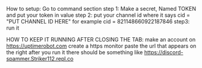 How to setup:
Go to command section
step 1: Make a secret, Named TOKEN and put your token in value
step 2: put your channel id where it says cid = "PUT CHANNEL ID HERE" for example cid = 821148660922187846
step3: run it


HOW TO KEEP IT RUNNING AFTER CLOSING THE TAB:
make an account on https://uptimerobot.com
create a https monitor
paste the url that appears on the right after you run it there should be something like https://discord-spammer.Striker112.repl.co